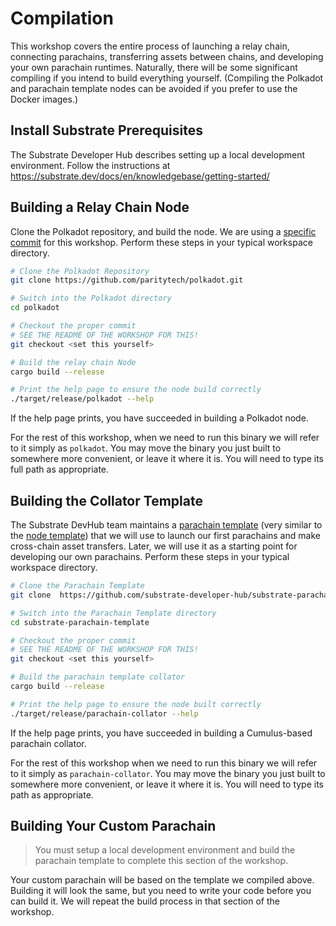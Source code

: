 # Compilation

This workshop covers the entire process of launching a relay chain, connecting parachains,
transferring assets between chains, and developing your own parachain runtimes. Naturally, there
will be some significant compiling if you intend to build everything yourself. (Compiling the
Polkadot and parachain template nodes can be avoided if you prefer to use the Docker images.)


<!-- FIXME: docker for this is presently not maintained. Instead we use polkadot-launch as a "fast" way to build once you  -->
<!-- ## Shortening the Workshop -->

<!-- If you intend to use this material for a live workshop you may shorten it by cutting steps off of
the end. If your workshop will not cover writing your own parachains, you may skip all the
compilation by using the provided docker images. -->
<!-- 
If you prefer to focus primarily on development in your workshop, you may also skip initial relay
chain setup by performing those steps yourself in preparation for the workshop or using the public
rococo testnet. See [Setting Up The Bootnode](../SettingUpTheBootnode.md) for notes on setting up a
cloud-based relay chain. 
 -->

## Install Substrate Prerequisites

<!-- > You may skip this step if you will not develop your own runtimes, and prefer docker to locally
> built binaries. -->

The Substrate Developer Hub describes setting up a local development environment. Follow the
instructions at https://substrate.dev/docs/en/knowledgebase/getting-started/

## Building a Relay Chain Node

<!-- > You may skip this step if you prefer to use docker to run nodes. -->

Clone the Polkadot repository, and build the node. We are using a [specific commit](../README#versions-of-software) for this workshop.
Perform these steps in your typical workspace directory.

```bash
# Clone the Polkadot Repository
git clone https://github.com/paritytech/polkadot.git

# Switch into the Polkadot directory
cd polkadot

# Checkout the proper commit
# SEE THE README OF THE WORKSHOP FOR THIS!
git checkout <set this yourself>

# Build the relay chain Node
cargo build --release

# Print the help page to ensure the node build correctly
./target/release/polkadot --help
```

If the help page prints, you have succeeded in building a Polkadot node.

For the rest of this workshop, when we need to run this binary we will refer to it simply as
`polkadot`. You may move the binary you just built to somewhere more convenient, or leave it where
it is. You will need to type its full path as appropriate.

## Building the Collator Template

<!-- > You may skip this step if you prefer to use docker to run nodes. -->

The Substrate DevHub team maintains a
[parachain template](https://github.com/substrate-developer-hub/substrate-parachain-template) (very
similar to the [node template](https://github.com/substrate-developer-hub/substrate-node-template))
that we will use to launch our first parachains and make cross-chain asset transfers. Later, we will
use it as a starting point for developing our own parachains. Perform these steps in your typical
workspace directory.

```bash
# Clone the Parachain Template
git clone  https://github.com/substrate-developer-hub/substrate-parachain-template

# Switch into the Parachain Template directory
cd substrate-parachain-template

# Checkout the proper commit
# SEE THE README OF THE WORKSHOP FOR THIS!
git checkout <set this yourself>

# Build the parachain template collator
cargo build --release

# Print the help page to ensure the node built correctly
./target/release/parachain-collator --help
```

If the help page prints, you have succeeded in building a Cumulus-based parachain collator.

For the rest of this workshop when we need to run this binary we will refer to it simply as
`parachain-collator`. You may move the binary you just built to somewhere more convenient, or leave
it where it is. You will need to type its path as appropriate.

## Building Your Custom Parachain

> You must setup a local development environment and build the parachain template to complete this
> section of the workshop.

Your custom parachain will be based on the template we compiled above. Building it will look the
same, but you need to write your code before you can build it. We will repeat the build process in
that section of the workshop.

<!-- ## Using the Docker Images

> You may skip this step if you have built the nodes locally

The two docker images available for this workshop run the exact same binaries that we described
building in the previous section.

- `joshyorndorff/cumulus-workshop-polkadot` is the relay chain node.
- `joshyorndorff/cumulus-workshop-parachain-collator` is the parachain node.

Because these containers will need to communicate with each other, you will need to handle
networking. [Networking in Docker](https://docs.docker.com/network/) is beyond the scope of this
tutorial, and there are many valid options. I'll briefly describe one simple option here that will
help many beginners get up and running fast.

"Host Networking" is the simplest technique and allows commands that look most similar to the ones
given in the workshop. It tells docker to run the nodes without isolating the containers; just like
if you were running local binaries.

```bash
# Instead of running
polkadot --my-args

# You should run
docker run --network host joshyorndorff/cumulus-workshop-polkadot --my-args
```

```bash
# Instead of running
parachain-collator --para-args -- --relay-args

# You should run
docker run --network host joshyorndorff/cumulus-workshop-parachain-collator --para-args -- --relay-args
```

Throughout this workshop when we need to run nodes we will refer to them simply as `polkadot` and
`parachain-collator`. You will need to transform these commands into appropriate docker commands.

-->
